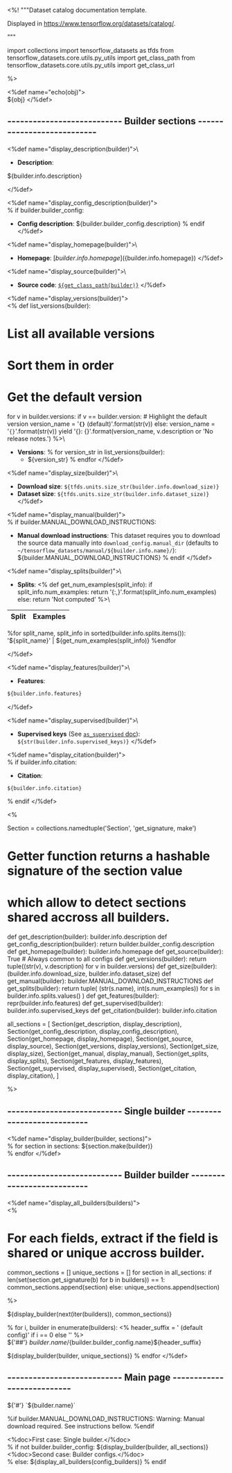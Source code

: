 <%!
"""Dataset catalog documentation template.

Displayed in https://www.tensorflow.org/datasets/catalog/.

"""

import collections
import tensorflow_datasets as tfds
from tensorflow_datasets.core.utils.py_utils import get_class_path
from tensorflow_datasets.core.utils.py_utils import get_class_url

%>

<%def name="echo(obj)">\
${obj}
</%def>

## --------------------------- Builder sections ---------------------------

<%def name="display_description(builder)">\
*   **Description**:

${builder.info.description}

</%def>

<%def name="display_config_description(builder)">\
% if builder.builder_config:
*   **Config description**: ${builder.builder_config.description}
% endif
</%def>

<%def name="display_homepage(builder)">\
*   **Homepage**: [${builder.info.homepage}](${builder.info.homepage})
</%def>

<%def name="display_source(builder)">\
*   **Source code**: [`${get_class_path(builder)}`](${get_class_url(builder)})
</%def>

<%def name="display_versions(builder)">\
<%
def list_versions(builder):
  # List all available versions
  # Sort them in order
  # Get the default version
  for v in builder.versions:
    if v == builder.version:  # Highlight the default version
      version_name = '**`{}`** (default)'.format(str(v))
    else:
      version_name = '`{}`'.format(str(v))
    yield '{}: {}'.format(version_name, v.description or 'No release notes.')
%>\
*   **Versions**:
% for version_str in list_versions(builder):
    * ${version_str}
% endfor
</%def>

<%def name="display_size(builder)">\
*   **Download size**: `${tfds.units.size_str(builder.info.download_size)}`
*   **Dataset size**: `${tfds.units.size_str(builder.info.dataset_size)}`
</%def>

<%def name="display_manual(builder)">\
% if builder.MANUAL_DOWNLOAD_INSTRUCTIONS:
*   **Manual download instructions**: This dataset requires you to download the
    source data manually into `download_config.manual_dir`
    (defaults to `~/tensorflow_datasets/manual/${builder.info.name}/`):<br/>
    ${builder.MANUAL_DOWNLOAD_INSTRUCTIONS}
% endif
</%def>

<%def name="display_splits(builder)">\
*   **Splits**:
<%
def get_num_examples(split_info):
  if split_info.num_examples:
    return '{:,}'.format(split_info.num_examples)
  else:
    return 'Not computed'
%>\

Split  | Examples
:----- | -------:
%for split_name, split_info in sorted(builder.info.splits.items()):
'${split_name}' | ${get_num_examples(split_info)}
%endfor

</%def>

<%def name="display_features(builder)">\
*   **Features**:

```python
${builder.info.features}
```
</%def>

<%def name="display_supervised(builder)">\
*   **Supervised keys** (See
    [`as_supervised` doc](https://www.tensorflow.org/datasets/api_docs/python/tfds/load)):
    `${str(builder.info.supervised_keys)}`
</%def>

<%def name="display_citation(builder)">\
% if builder.info.citation:
*   **Citation**:

```
${builder.info.citation}
```
% endif
</%def>

<%

Section = collections.namedtuple('Section', 'get_signature, make')

# Getter function returns a hashable signature of the section value
# which allow to detect sections shared accross all builders.
def get_description(builder): builder.info.description
def get_config_description(builder):
  return builder.builder_config.description
def get_homepage(builder): builder.info.homepage
def get_source(builder): True  # Always common to all configs
def get_versions(builder):
  return tuple((str(v), v.description) for v in builder.versions)
def get_size(builder): (builder.info.download_size, builder.info.dataset_size)
def get_manual(builder): builder.MANUAL_DOWNLOAD_INSTRUCTIONS
def get_splits(builder):
  return tuple(
      (str(s.name), int(s.num_examples)) for s in builder.info.splits.values()
  )
def get_features(builder): repr(builder.info.features)
def get_supervised(builder): builder.info.supervised_keys
def get_citation(builder): builder.info.citation

all_sections = [
    Section(get_description, display_description),
    Section(get_config_description, display_config_description),
    Section(get_homepage, display_homepage),
    Section(get_source, display_source),
    Section(get_versions, display_versions),
    Section(get_size, display_size),
    Section(get_manual, display_manual),
    Section(get_splits, display_splits),
    Section(get_features, display_features),
    Section(get_supervised, display_supervised),
    Section(get_citation, display_citation),
]

%>

## --------------------------- Single builder ---------------------------

<%def name="display_builder(builder, sections)">\
% for section in sections:
${section.make(builder)}\
% endfor
</%def>

## --------------------------- Builder builder ---------------------------

<%def name="display_all_builders(builders)">\
<%

# For each fields, extract if the field is shared or unique accross builder.
common_sections = []
unique_sections = []
for section in all_sections:
  if len(set(section.get_signature(b) for b in builders)) == 1:
    common_sections.append(section)
  else:
    unique_sections.append(section)

%>

${display_builder(next(iter(builders)), common_sections)}

% for i, builder in enumerate(builders):
<%
header_suffix = ' (default config)' if i == 0 else ''
%>\
${'##'} ${builder.name}/${builder.builder_config.name}${header_suffix}

${display_builder(builder, unique_sections)}
% endfor
</%def>

## --------------------------- Main page ---------------------------

${'#'} `${builder.name}`

%if builder.MANUAL_DOWNLOAD_INSTRUCTIONS:
Warning: Manual download required. See instructions bellow.
%endif

<%doc>First case: Single builder.</%doc>\
% if not builder.builder_config:
${display_builder(builder, all_sections)}
<%doc>Second case: Builder configs.</%doc>\
% else:
${display_all_builders(config_builders)}
% endif
